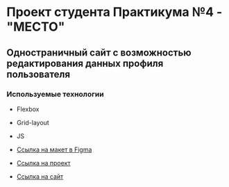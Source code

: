 # Проект студента Практикума №4 - "МЕСТО"

## Одностраничный сайт с возможностью редактирования данных профиля пользователя  

### Используемые технологии
* Flexbox
* Grid-layout
* JS 

* [Ссылка на макет в Figma](https://www.figma.com/file/2cn9N9jSkmxD84oJik7xL7/JavaScript.-Sprint-4?node-id=0%3A1)

* [Ссылка на проект](https://daniilpnmrv.github.io/mesto/)
* [Ссылка на сайт](https://daniilpnmrv.github.io/mesto/)